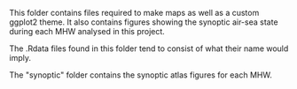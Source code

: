 This folder contains files required to make maps as well as a custom ggplot2 theme. It also contains figures showing the synoptic air-sea state during each MHW analysed in this project.

The .Rdata files found in this folder tend to consist of what their name would imply.

The "synoptic" folder contains the synoptic atlas figures for each MHW.
